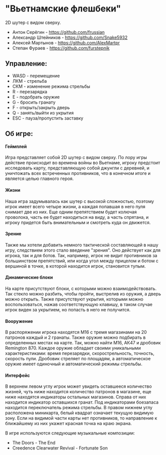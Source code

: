 # "Вьетнамские флешбеки"

2D шутер с видом сверху.

* Антон Серёгин - https://github.com/frussian
* Александр Штейников - https://github.com/Snake5932
* Алексей Мартынов - https://github.com/AlexMartpr
* Степан Фураев - https://github.com/furstepnik

## Управление:
- WASD - перемещение
- ЛКМ - стрельба
- СКМ - изменение режима стрельбы
- R - перезарядка
- E - подобрать оружие
- G - бросить гранату
- F - открыть/закрыть дверь
- Q - занять/выйти из укрытия
- ESC - пауза/пропустить заставку

## Об игре:
#### Геймплей
Игра представляет собой 2D шутер с видом сверху. По лору игры действие происходит во времена войны во Вьетнаме,
игроку предстоит исследовать карту, представляющую собой джунгли с деревней, и уничтожать всех встреченных противников,
что в конечном итоге и является целью главного героя.

#### Жизни
Наша игра задумывалась как шутер с высокой сложностью, поэтому игрок имеет всего четыре жизни, а каждая попавшая в него пуля
снимает две из них. Еще одним препятствием будет колючая проволока, часть ее будет находиться на виду, а часть спрятана, и игроку
придется быть внимательным и смотреть куда он движется.

#### Зрение
Также мы хотели добавить немного тактической составляющей в нашу игру, следствием этого стало введение "зрения".
Оно действует как для игрока, так и для ботов. Так, например, игрок не видит противников за большинством препятствий, или когда
угол между прицелом и ботом с вершиной в точке, в которой находится игрок, становится тупым.

#### Динамические блоки
На карте присутствуют блоки, с которыми можно взаимодействовать.
Так стекло можно разбить, чтобы пройти, выстрелив из оружия, а дверь можно открыть.
Также присутствуют укрытия, которыми можно воспользоваться, нажав соответствующую клавишу, в таком случае игрок виден за укрытием,
но попасть в него не получится.

#### Вооружение
В распоряжении игрока находятся М16 с тремя магазинами на 20 патронов каждый и 2 гранаты. Также оружие можно подбирать в определенных
местах на карте. Так, можно найти М16, АК47 и дробовик Remington 870. Каждое оружие обладает
своими уникальными характеристиками: время перезарядки, скорострельность, точность, скорость пули. Дробовик стреляет по площадям,
а автоматическое оружие имеет одиночный и автоматический режимы стрельбы.

#### Интерфейс
В верхнем левом углу игрок может увидеть оставшееся количество жизней, чуть ниже находится количество патронов в магазине, еще ниже 
находятся индикаторы остальных магазинов. Справа от них находится индикатор оставшихся гранат. Под индикаторами боезапаса
находится переключатель режима стрельбы. В правом нижнем углу расположена миникарта, белый квадрат означает текущую видимую зону.
Если на видимой части карты нет противников, то направление к ближайшему из них укажет красная точка на краю экрана.

В игре используются следующие музыкальные композиции:
- The Doors - The End
- Creedence Clearwater Revival - Fortunate Son
